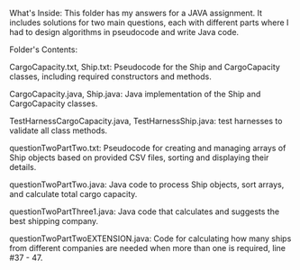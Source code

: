 What's Inside:
This folder has my answers for a JAVA assignment. 
It includes solutions for two main questions, each with different parts where I had to design algorithms in pseudocode and write Java code.


Folder's Contents:

CargoCapacity.txt, Ship.txt: Pseudocode for the Ship and CargoCapacity classes, including required constructors and methods.

CargoCapacity.java, Ship.java: Java implementation of the Ship and CargoCapacity classes.

TestHarnessCargoCapacity.java, TestHarnessShip.java: test harnesses to validate all class methods.

questionTwoPartTwo.txt: Pseudocode for creating and managing arrays of Ship objects based on provided CSV files, sorting and displaying their details.

questionTwoPartTwo.java: Java code to process Ship objects, sort arrays, and calculate total cargo capacity.

questionTwoPartThree1.java: Java code that calculates and suggests the best shipping company.

questionTwoPartTwoEXTENSION.java: Code for calculating how many ships from different companies are needed when more than one is required, line #37 - 47.
